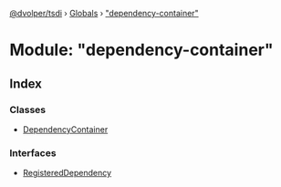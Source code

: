 [@dvolper/tsdi](../README.md) › [Globals](../globals.md) › ["dependency-container"](_dependency_container_.md)

# Module: "dependency-container"

## Index

### Classes

* [DependencyContainer](../classes/_dependency_container_.dependencycontainer.md)

### Interfaces

* [RegisteredDependency](../interfaces/_dependency_container_.registereddependency.md)
